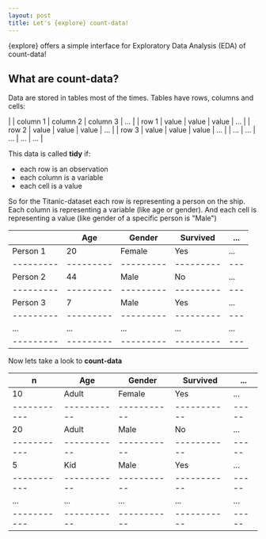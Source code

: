 ```yaml
---
layout: post
title: Let's {explore} count-data!
---
```


{explore} offers a simple interface for Exploratory Data Analysis (EDA) of count-data!

## What are count-data?

Data are stored in tables most of the times. Tables have rows, columns and cells:

|           | column 1  | column 2  | column 3  | ... |
| row 1     | value     | value     | value     | ... |
| row 2     | value     | value     | value     | ... |
| row 3     | value     | value     | value     | ... |
| ...       | ...       | ...       | ...       | ... |

This data is called **tidy** if:

* each row is an observation
* each column is a variable
* each cell is a value

So for the Titanic-dataset each row is representing a person on the ship. 
Each column is representing a variable (like age or gender). And each cell is representing a value (like gender of a specific person is "Male")

|           | Age       | Gender    | Survived  | ... |
| --------- | --------- | --------- | --------- | --- |
| Person 1  | 20        | Female    | Yes       | ... |
| --------- | --------- | --------- | --------- | --- |
| Person 2  | 44        | Male      | No        | ... |
| --------- | --------- | --------- | --------- | --- |
| Person 3  | 7         | Male      | Yes       | ... |
| --------- | --------- | --------- | --------- | --- |
| ...       | ...       | ...       | ...       | ... |
| --------- | --------- | --------- | --------- | --- |


Now lets take a look to **count-data**

| n         | Age       | Gender    | Survived  | ... |
|-----------|-----------|-----------|-----------|-----|
| 10        | Adult     | Female    | Yes       | ... |
|-----------|-----------|-----------|-----------|-----|
| 20        | Adult     | Male      | No        | ... |
|-----------|-----------|-----------|-----------|-----|
| 5         | Kid       | Male      | Yes       | ... |
|-----------|-----------|-----------|-----------|-----|
| ...       | ...       | ...       | ...       | ... |
|-----------|-----------|-----------|-----------|-----|

